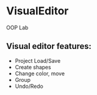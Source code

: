 # VisualEditor
OOP Lab

## Visual editor features:
- Project Load/Save
- Create shapes
- Change color, move
- Group
- Undo/Redo
